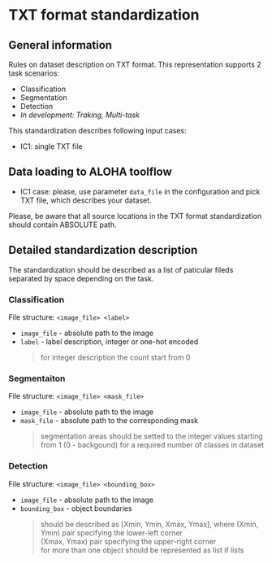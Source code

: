 # TXT format standardization

## General information
Rules on dataset description on TXT format.
This representation supports 2 task scenarios:
- Classification
- Segmentation
- Detection
- *In development: Traking, Multi-task*

This standardization describes following input cases:
- IC1: single TXT file

## Data loading to ALOHA toolflow
- IC1 case: please, use parameter `data_file` in the configuration and pick TXT file, which describes your dataset.

Please, be aware that all source locations in the TXT format standardization should contain ABSOLUTE path.

## Detailed standardization description
The standardization should be described as a list of paticular fileds separated by space depending on the task.

### Classification
File structure: `<image_file> <label>`
- `image_file` - absolute path to the image
- `label` - label description, integer or one-hot encoded
  >for integer description the count start from 0

### Segmentaiton
File structure: `<image_file> <mask_file>`
- `image_file` - absolute path to the image
- `mask_file` -  absolute path to the corresponding mask
  >segmentation areas should be setted to the integer values starting from 1 (0 - backgound) for a required number of classes in dataset

### Detection
File structure: `<image_file> <bounding_box>`
- `image_file` - absolute path to the image
- `bounding_box` - object boundaries
  >should be described as [Xmin, Ymin, Xmax, Ymax], where
  (Xmin, Ymin) pair specifying the lower-left corner<br>
  (Xmax, Ymax) pair specifying the upper-right corner<br>
  for more than one object should be represented as list if lists
